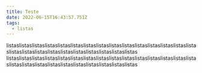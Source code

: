```yaml
---
title: Teste
date: 2022-06-15T16:43:57.751Z
tags:
  - listas
---
```

listaslistaslistaslistaslistaslistaslistaslistaslistaslistaslistaslistaslistaslistaslistaslistaslistaslistaslistaslistaslistaslistaslistaslistaslistas
listaslistaslistaslistaslistaslistaslistaslistaslistaslistaslistaslistaslistaslistaslistaslistaslistaslistaslistaslistaslistaslistaslistaslistaslistas